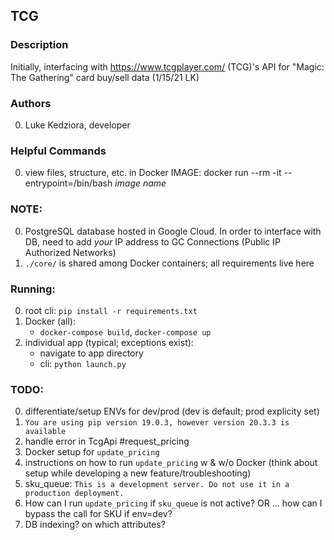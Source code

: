 ## TCG

### Description
Initially, interfacing with https://www.tcgplayer.com/ (TCG)'s API for "Magic: The Gathering" card buy/sell data (1/15/21 LK)

### Authors
  0. Luke Kedziora, developer

### Helpful Commands
  0. view files, structure, etc. in Docker IMAGE: docker run --rm -it --entrypoint=/bin/bash *image name*

### NOTE:
  0. PostgreSQL database hosted in Google Cloud. In order to interface with DB, need to add *your* IP address to GC Connections (Public IP Authorized Networks)
  1. `./core/` is shared among Docker containers; all requirements live here

### Running:
  0. root cli: `pip install -r requirements.txt`
  1. Docker (all):
     - `docker-compose build`, `docker-compose up`
  2. individual app (typical; exceptions exist):
     - navigate to app directory
     - cli: `python launch.py`

### TODO:
  0. differentiate/setup ENVs for dev/prod (dev is default; prod explicity set)
  1. `You are using pip version 19.0.3, however version 20.3.3 is available`
  2. handle error in TcgApi #request_pricing
  3. Docker setup for `update_pricing`
  4. instructions on how to run `update_pricing` w & w/o Docker (think about setup while developing a new feature/troubleshooting)
  5. sku_queue: `This is a development server. Do not use it in a production deployment.`
  6. How can I run `update_pricing` if `sku_queue` is not active? OR ... how can I bypass the call for SKU if env=dev?
  7. DB indexing? on which attributes?
